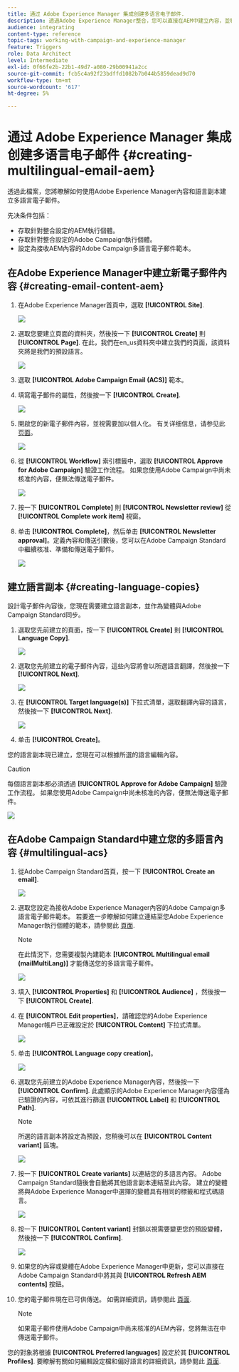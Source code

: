 ```yaml
---
title: 通过 Adobe Experience Manager 集成创建多语言电子邮件.
description: 透過Adobe Experience Manager整合，您可以直接在AEM中建立內容，並稍後在Adobe Campaign中使用。
audience: integrating
content-type: reference
topic-tags: working-with-campaign-and-experience-manager
feature: Triggers
role: Data Architect
level: Intermediate
exl-id: 0f66fe2b-22b1-49d7-a080-29b00941a2cc
source-git-commit: fcb5c4a92f23bdffd1082b7b044b5859dead9d70
workflow-type: tm+mt
source-wordcount: '617'
ht-degree: 5%

---
```


# 通过 Adobe Experience Manager 集成创建多语言电子邮件 {#creating-multilingual-email-aem}

透過此檔案，您將瞭解如何使用Adobe Experience Manager內容和語言副本建立多語言電子郵件。

先决条件包括：

* 存取針對整合設定的AEM執行個體。
* 存取針對整合設定的Adobe Campaign執行個體。
* 設定為接收AEM內容的Adobe Campaign多語言電子郵件範本。

## 在Adobe Experience Manager中建立新電子郵件內容 {#creating-email-content-aem}

1. 在Adobe Experience Manager首頁中，選取 **[!UICONTROL Site]**.

   ![](assets/aem_acs_1.png)

1. 選取您要建立頁面的資料夾，然後按一下 **[!UICONTROL Create]** 則 **[!UICONTROL Page]**. 在此，我們在en_us資料夾中建立我們的頁面，該資料夾將是我們的預設語言。

   ![](assets/aem_acs_2.png)

1. 選取 **[!UICONTROL Adobe Campaign Email (ACS)]** 範本。

1. 填寫電子郵件的屬性，然後按一下 **[!UICONTROL Create]**.

   ![](assets/aem_acs_3.png)

1. 開啟您的新電子郵件內容，並視需要加以個人化。 有关详细信息，请参见此 [ 页面](../../integrating/using/creating-email-experience-manager.md#editing-email-aem)。

   ![](assets/aem_acs_4.png)

1. 從 **[!UICONTROL Workflow]** 索引標籤中，選取 **[!UICONTROL Approve for Adobe Campaign]** 驗證工作流程。 如果您使用Adobe Campaign中尚未核准的內容，便無法傳送電子郵件。

   ![](assets/aem_acs_7.png)

1. 按一下 **[!UICONTROL Complete]** 則 **[!UICONTROL Newsletter review]** 從 **[!UICONTROL Complete work item]** 視窗。

1. 单击 **[!UICONTROL Complete]**，然后单击 **[!UICONTROL Newsletter approval]**。定義內容和傳送引數後，您可以在Adobe Campaign Standard中繼續核准、準備和傳送電子郵件。

   ![](assets/aem_acs_8.png)

## 建立語言副本 {#creating-language-copies}

設計電子郵件內容後，您現在需要建立語言副本，並作為變體與Adobe Campaign Standard同步。

1. 選取您先前建立的頁面，按一下 **[!UICONTROL Create]** 則 **[!UICONTROL Language Copy]**.

   ![](assets/aem_acs_5.png)

1. 選取您先前建立的電子郵件內容，這些內容將會以所選語言翻譯，然後按一下 **[!UICONTROL Next]**.

   ![](assets/aem_acs_6.png)

1. 在 **[!UICONTROL Target language(s)]** 下拉式清單，選取翻譯內容的語言，然後按一下 **[!UICONTROL Next]**.

   ![](assets/aem_acs_9.png)

1. 单击 **[!UICONTROL Create]**。

您的語言副本現已建立，您現在可以根據所選的語言編輯內容。

>[!CAUTION]
>
>每個語言副本都必須透過 **[!UICONTROL Approve for Adobe Campaign]** 驗證工作流程。 如果您使用Adobe Campaign中尚未核准的內容，便無法傳送電子郵件。

![](assets/aem_acs_11.png)

## 在Adobe Campaign Standard中建立您的多語言內容 {#multilingual-acs}

1. 從Adobe Campaign Standard首頁，按一下 **[!UICONTROL Create an email]**.

   ![](assets/aem_acs_12.png)

1. 選取您設定為接收Adobe Experience Manager內容的Adobe Campaign多語言電子郵件範本。 若要進一步瞭解如何建立連結至您Adobe Experience Manager執行個體的範本，請參閱此 [頁面](../../integrating/using/configure-experience-manager.md#config-acs).

   >[!NOTE]
   >
   >在此情況下，您需要複製內建範本 **[!UICONTROL Multilingual email (mailMultiLang)]** 才能傳送您的多語言電子郵件。

   ![](assets/aem_acs_13.png)

1. 填入 **[!UICONTROL Properties]** 和 **[!UICONTROL Audience]** ，然後按一下 **[!UICONTROL Create]**.

1. 在 **[!UICONTROL Edit properties]**，請確認您的Adobe Experience Manager帳戶已正確設定於 **[!UICONTROL Content]** 下拉式清單。

   ![](assets/aem_acs_20.png)

1. 单击 **[!UICONTROL Language copy creation]**。

   ![](assets/aem_acs_16.png)

1. 選取您先前建立的Adobe Experience Manager內容，然後按一下 **[!UICONTROL Confirm]**. 此處顯示的Adobe Experience Manager內容僅為已驗證的內容，可依其進行篩選 **[!UICONTROL Label]** 和 **[!UICONTROL Path]**.

   >[!NOTE]
   >
   >所選的語言副本將設定為預設，您稍後可以在 **[!UICONTROL Content variant]** 區塊。

   ![](assets/aem_acs_17.png)

1. 按一下 **[!UICONTROL Create variants]** 以連結您的多語言內容。 Adobe Campaign Standard隨後會自動將其他語言副本連結至此內容。 建立的變體將與Adobe Experience Manager中選擇的變體具有相同的標籤和程式碼語言。

   ![](assets/aem_acs_18.png)

1. 按一下 **[!UICONTROL Content variant]** 封鎖以視需要變更您的預設變體，然後按一下 **[!UICONTROL Confirm]**.

   ![](assets/aem_acs_19.png)

1. 如果您的內容或變體在Adobe Experience Manager中更新，您可以直接在Adobe Campaign Standard中將其與 **[!UICONTROL Refresh AEM contents]** 按鈕。

1. 您的電子郵件現在已可供傳送。 如需詳細資訊，請參閱此 [頁面](../../sending/using/get-started-sending-messages.md).

   >[!NOTE]
   >
   >如果電子郵件使用Adobe Campaign中尚未核准的AEM內容，您將無法在中傳送電子郵件。

您的對象將根據 **[!UICONTROL Preferred languages]** 設定於其 **[!UICONTROL Profiles]**. 要瞭解有關如何編輯設定檔和偏好語言的詳細資訊，請參閱此 [頁面](../../audiences/using/editing-profiles.md).
